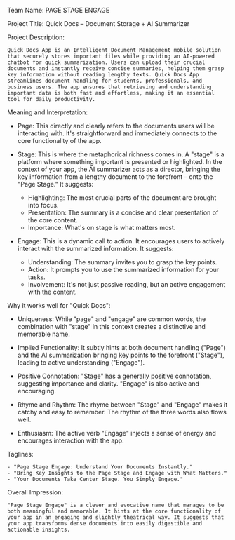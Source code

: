 Team Name: PAGE STAGE ENGAGE

Project Title: Quick Docs – Document Storage + AI Summarizer

Project Description:

    Quick Docs App is an Intelligent Document Management mobile solution that securely stores important files while providing an AI-powered chatbot for quick summarization. Users can upload their crucial documents and instantly receive concise summaries, helping them grasp key information without reading lengthy texts. Quick Docs App streamlines document handling for students, professionals, and business users. The app ensures that retrieving and understanding important data is both fast and effortless, making it an essential tool for daily productivity.


Meaning and Interpretation:

- Page: This directly and clearly refers to the documents users will be interacting with. It's straightforward and immediately connects to the core functionality of the app.

- Stage: This is where the metaphorical richness comes in. A "stage" is a platform where something important is presented or highlighted. In the context of your app, the AI summarizer acts as a director, bringing the key information from a lengthy document to the forefront – onto the "Page Stage." It suggests:
    - Highlighting: The most crucial parts of the document are brought into focus.
    - Presentation: The summary is a concise and clear presentation of the core content.
    - Importance: What's on stage is what matters most.

- Engage: This is a dynamic call to action. It encourages users to actively interact with the summarized information. It suggests:
    - Understanding: The summary invites you to grasp the key points.
    - Action: It prompts you to use the summarized information for your tasks.
    - Involvement: It's not just passive reading, but an active engagement with the content.


Why it works well for "Quick Docs":

- Uniqueness: While "page" and "engage" are common words, the combination with "stage" in this context creates a distinctive and memorable name.

- Implied Functionality: It subtly hints at both document handling ("Page") and the AI summarization bringing key points to the forefront ("Stage"), leading to active understanding ("Engage").

- Positive Connotation: "Stage" has a generally positive connotation, suggesting importance and clarity. "Engage" is also active and encouraging.

- Rhyme and Rhythm: The rhyme between "Stage" and "Engage" makes it catchy and easy to remember. The rhythm of the three words also flows well.

- Enthusiasm: The active verb "Engage" injects a sense of energy and encourages interaction with the app.

Taglines:

    - "Page Stage Engage: Understand Your Documents Instantly."
    - "Bring Key Insights to the Page Stage and Engage with What Matters."
    - "Your Documents Take Center Stage. You Simply Engage."

Overall Impression:

    "Page Stage Engage" is a clever and evocative name that manages to be both meaningful and memorable. It hints at the core functionality of your app in an engaging and slightly theatrical way. It suggests that your app transforms dense documents into easily digestible and actionable insights.